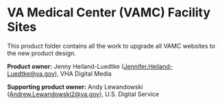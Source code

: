 # VA Medical Center (VAMC) Facility Sites

This product folder contains all the work to upgrade all VAMC websites to the new product design.

**Product owner:** Jenny Heiland-Luedtke (Jennifer.Heiland-Luedtke@va.gov), VHA Digital Media

**Supporting product owner:** Andy Lewandowski (Andrew.Lewandowski2@va.gov), U.S. Digital Service
